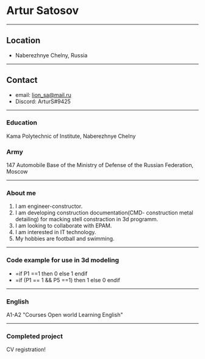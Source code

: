 #  Artur Satosov  #
***
## Location ##
- Naberezhnye Chelny, Russia
---
## Contact ##
* email: lion_sa@mail.ru
* Discord: ArturS#9425
---
### Education ###
Kama Polytechnic of Institute, Naberezhnye Chelny
### Army ###
147 Automobile Base of the Ministry of Defense of the Russian Federation, Moscow
___

### About me ###
1. I am engineer-constructor.
2. I am developing construction documentation(CMD- construction metal detailing) for macking stell constraction in 3d programm.
3. I am looking to collaborate with EPAM.
4. I am interested in IT technology. 
5. My hobbies are football and swimming.
---
### Code example for use in 3d modeling ###
* =if P1 ==1 then 0 else 1 endif
* =if (P1 == 1 && P5 ==1) then 1 else 0 endif
***
### English ###
A1-A2
"Courses Open world Learning English"
***
### Completed project ###
CV registration!
